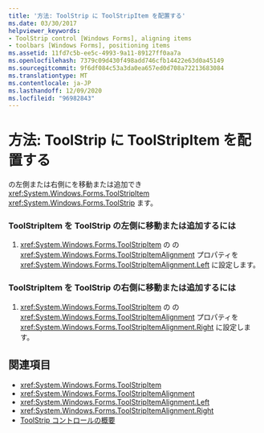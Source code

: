 ```yaml
---
title: '方法: ToolStrip に ToolStripItem を配置する'
ms.date: 03/30/2017
helpviewer_keywords:
- ToolStrip control [Windows Forms], aligning items
- toolbars [Windows Forms], positioning items
ms.assetid: 11fd7c5b-ee5c-4993-9a11-89127ff0aa7a
ms.openlocfilehash: 7379c09d430f498add746cfb14422e63d0a45149
ms.sourcegitcommit: 9f6df084c53a3da0ea657ed0d708a72213683084
ms.translationtype: MT
ms.contentlocale: ja-JP
ms.lasthandoff: 12/09/2020
ms.locfileid: "96982843"
---
```

# <a name="how-to-position-a-toolstripitem-on-a-toolstrip"></a>方法: ToolStrip に ToolStripItem を配置する
の左側または右側にを移動または追加でき <xref:System.Windows.Forms.ToolStripItem> <xref:System.Windows.Forms.ToolStrip> ます。  
  
### <a name="to-move-or-add-a-toolstripitem-to-the-left-side-of-a-toolstrip"></a>ToolStripItem を ToolStrip の左側に移動または追加するには  
  
1. <xref:System.Windows.Forms.ToolStripItem> の  の <xref:System.Windows.Forms.ToolStripItemAlignment> プロパティを <xref:System.Windows.Forms.ToolStripItemAlignment.Left> に設定します。  
  
### <a name="to-move-or-add-a-toolstripitem-to-the-right-side-of-a-toolstrip"></a>ToolStripItem を ToolStrip の右側に移動または追加するには  
  
1. <xref:System.Windows.Forms.ToolStripItem> の  の <xref:System.Windows.Forms.ToolStripItemAlignment> プロパティを <xref:System.Windows.Forms.ToolStripItemAlignment.Right> に設定します。  
  
## <a name="see-also"></a>関連項目

- <xref:System.Windows.Forms.ToolStripItem>
- <xref:System.Windows.Forms.ToolStripItemAlignment>
- <xref:System.Windows.Forms.ToolStripItemAlignment.Left>
- <xref:System.Windows.Forms.ToolStripItemAlignment.Right>
- [ToolStrip コントロールの概要](toolstrip-control-overview-windows-forms.md)
